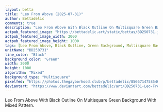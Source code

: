 ```yaml
---
layout: betta
title: "Leo From Above (2025-07-31)"
author: Bettadelic
comments: true
description: "Leo From Above With Black Outline On Multisquare Green Background With Mixed Pattern."
actpub_featured_image: "https://bettadelic.art/static/bettas/BD250731.jpg"
actpub_featured_image_width: 2000
actpub_featured_image_height: 1000
tags: [Leo From Above, Black Outline, Green Background, Multisquare Background Pattern, Mixed Pattern, July 2025]
unitName: "BD250731"
line_color: "Black"
background_color: "Green"
width: 2000
height: 1000
algorithm: "Mixed"
background_type: "Multisquare"
pixelfed: "https://photos.thegayborhood.club/p/bettadelic/856671475854022144"
deviantart: "https://www.deviantart.com/bettadelic/art/BD250731-Leo-From-Above-2025-07-31-1224791505"
---
```


Leo From Above With Black Outline On Multisquare Green Background With Mixed Pattern.
